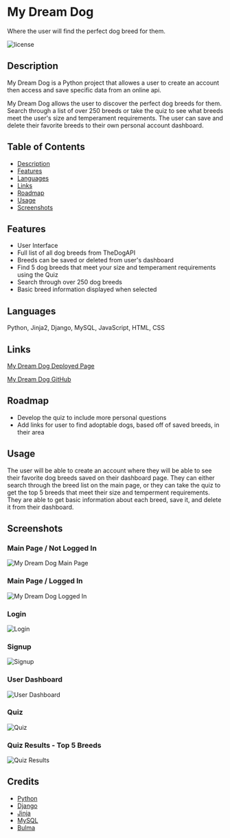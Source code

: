 # My Dream Dog 

Where the user will find the perfect dog breed for them.

![license](https://img.shields.io/badge/License-MIT%20License-blue?style=for-the-badge)


## Description

My Dream Dog is a Python project that allowes a user to create an account then access and save specific data from an online api.

My Dream Dog allows the user to discover the perfect dog breeds for them. Search through a list of over 250 breeds or take the quiz to see what breeds meet the user's size and temperament requirements. The user can save and delete their favorite breeds to their own personal account dashboard.



## Table of Contents
  
* [Description](#description)
* [Features](#features)
* [Languages](#languages)
* [Links](#links)
* [Roadmap](#roadmap)
* [Usage](#usage)
* [Screenshots](#screenshots)


## Features
    
- User Interface
- Full list of all dog breeds from TheDogAPI
- Breeds can be saved or deleted from user's dashboard
- Find 5 dog breeds that meet your size and temperament requirements using the Quiz
- Search through over 250 dog breeds
- Basic breed information displayed when selected


## Languages

Python, Jinja2, Django, MySQL, JavaScript, HTML, CSS


## Links 

[My Dream Dog Deployed Page](https://my-dream-dog.herokuapp.com/)

[My Dream Dog GitHub](https://github.com/ericasiegel/my-dream-dog.git)


## Roadmap

- Develop the quiz to include more personal questions
- Add links for user to find adoptable dogs, based off of saved breeds, in their area


## Usage

The user will be able to create an account where they will be able to see their favorite dog breeds saved on their dashboard page. They can either search through the breed list on the main page, or they can take the quiz to get the top 5 breeds that meet their size and temperment requirements. They are able to get basic information about each breed, save it, and delete it from their dashboard.


## Screenshots
    
### Main Page / Not Logged In
![My Dream Dog Main Page](./images/main.png)


### Main Page / Logged In
![My Dream Dog Logged In](./images/main_saveable.png)

### Login
![Login](./images/login.png)

### Signup
![Signup](./images/signup.png)

### User Dashboard
![User Dashboard](./images/dashboard.png)

### Quiz
![Quiz](./images/quiz.png)

### Quiz Results - Top 5 Breeds
![Quiz Results](./images/top5results.png)


## Credits

- [Python](https://docs.python.org/3/)
- [Django](https://docs.djangoproject.com/en/4.0/)
- [Jinja](https://jinja.palletsprojects.com/en/3.0.x/)
- [MySQL](https://dev.mysql.com/doc/)
- [Bulma](https://bulma.io/documentation/)

    